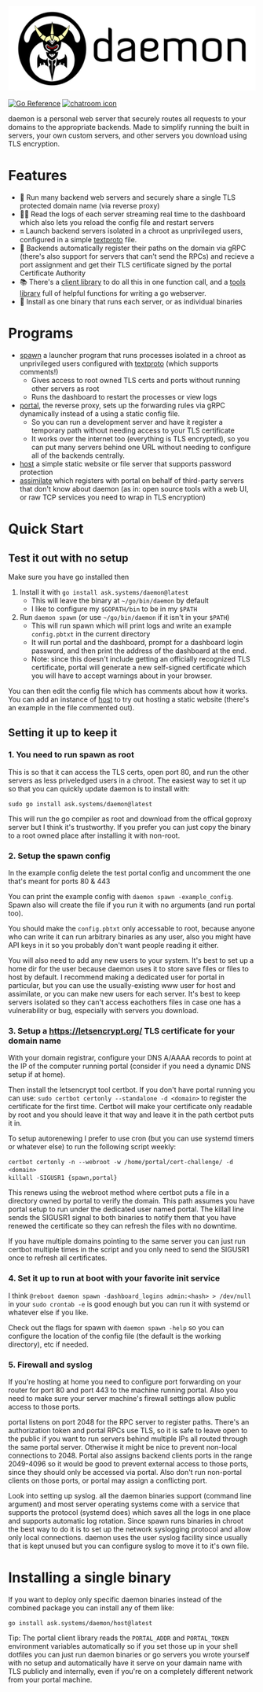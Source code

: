![daemon logo](images/text-logo.png)

[![Go Reference](https://pkg.go.dev/badge/ask.systems/daemon.svg)](https://pkg.go.dev/ask.systems/daemon)
[![chatroom icon](https://patrolavia.github.io/telegram-badge/chat.png)](https://t.me/daemonserver)

daemon is a personal web server that securely routes all requests to your
domains to the appropriate backends. Made to simplify running the built in
servers, your own custom servers, and other servers you download using TLS
encryption.

# Features

 - 🔀 Run many backend web servers and securely share a single TLS protected
   domain name (via reverse proxy)
 - 🧑‍💻 Read the logs of each server streaming real time to the dashboard
   which also lets you reload the config file and restart servers
 - 🔛 Launch backend servers isolated in a chroot as unprivileged users,
   configured in a simple
   [textproto](https://developers.google.com/protocol-buffers/docs/text-format-spec)
   file.
 - 🤖 Backends automatically register their paths on the domain via gRPC
   (there's also support for servers that can't send the RPCs) and recieve a
   port assignment and get their TLS certificate signed by the portal
   Certificate Authority
 - 📚 There's a
   [client library](https://pkg.go.dev/ask.systems/daemon/portal/gate) to do all
   this in one function call, and a
   [tools library](https://pkg.go.dev/ask.systems/daemon/tools) full of helpful
   functions for writing a go webserver.
 - 👾 Install as one binary that runs each server, or as individual binaries

# Programs

 - [spawn](https://pkg.go.dev/ask.systems/daemon/spawn) a launcher program that
   runs processes isolated in a chroot as unprivileged users configured with
   [textproto](https://developers.google.com/protocol-buffers/docs/text-format-spec)
   (which supports comments!)
   - Gives access to root owned TLS certs and ports without running other
     servers as root
   - Runs the dashboard to restart the processes or view logs
 - [portal](https://pkg.go.dev/ask.systems/daemon/portal), the reverse proxy,
   sets up the forwarding rules via gRPC dynamically instead of a using a static
   config file.
   - So you can run a development server and have it register a temporary
     path without needing access to your TLS certificate
   - It works over the internet too (everything is TLS encrypted), so you can
     put many servers behind one URL without needing to configure all of the
     backends centrally.
 - [host](https://pkg.go.dev/ask.systems/daemon/host) a simple
   static website or file server that supports password protection
 - [assimilate](https://pkg.go.dev/ask.systems/daemon/assimilate) which
   registers with portal on behalf of third-party servers that don't know about
   daemon (as in: open source tools with a web UI, or raw TCP services you need
   to wrap in TLS encryption)

# Quick Start

## Test it out with no setup

Make sure you have go installed then

1. Install it with `go install ask.systems/daemon@latest`
   - This will leave the binary at `~/go/bin/daemon` by default
   - I like to configure my `$GOPATH/bin` to be in my `$PATH`
2. Run `daemon spawn` (or use `~/go/bin/daemon` if it isn't in your `$PATH`)
   - This will run spawn which will print logs and write an example
     `config.pbtxt` in the current directory
   - It will run portal and the dashboard, prompt for a dashboard login
     password, and then print the address of the dashboard at the end.
   - Note: since this doesn't include getting an officially recognized TLS
     certificate, portal will generate a new self-signed certificate which
     you will have to accept warnings about in your browser.

You can then edit the config file which has comments about how it works. You can
add an instance of [host](https://pkg.go.dev/ask.systems/daemon/host) to try out
hosting a static website (there's an example in the file commented out).

## Setting it up to keep it

### 1. You need to run spawn as root

This is so that it can access the TLS certs, open port 80,
and run the other servers as less priveledged users in a chroot. The easiest way
to set it up so that you can quickly update daemon is to install with:

    sudo go install ask.systems/daemon@latest

This will run the go compiler as root and download from the offical goproxy
server but I think it's trustworthy. If you prefer you can just copy the binary
to a root owned place after installing it with non-root.

### 2. Setup the spawn config

In the example config delete the test portal config and uncomment the one that's
meant for ports 80 & 443

You can print the example config with `daemon spawn -example_config`. Spawn also
will create the file if you run it with no arguments (and run portal too).

You should make the `config.pbtxt` only accessable to root, because anyone who
can write it can run arbitrary binaries as any user, also you might have API
keys in it so you probably don't want people reading it either.

You will also need to add any new users to your system. It's best to set up a
home dir for the user because daemon uses it  to store save files or files to
host by default. I recommend making a dedicated user for portal in particular,
but you can use the usually-existing www user for host and assimilate, or you
can make new users for each server. It's best to keep servers isolated so they
can't access eachothers files in case one has a vulnerability or bug, especially
with servers you download.

### 3. Setup a https://letsencrypt.org/ TLS certificate for your domain name

With your domain registrar, configure your DNS A/AAAA records to point at the
IP of the computer running portal (consider if you need a dynamic DNS setup if
at home).

Then install the letsencrypt tool certbot. If you don't have portal running you
can use: `sudo certbot certonly --standalone -d <domain>` to register the
certificate for the first time. Certbot will make your certificate only readable
by root and you should leave it that way and leave it in the path certbot puts
it in.

To setup autorenewing I prefer to use cron (but you can use systemd timers or
whatever else) to run the following script weekly:

    certbot certonly -n --webroot -w /home/portal/cert-challenge/ -d <domain>
    killall -SIGUSR1 {spawn,portal}

This renews using the webroot method where certbot puts a file in a directory
owned by portal to verify the domain. This path assumes you have portal setup
to run under the dedicated user named portal. The killall line sends the SIGUSR1
signal to both binaries to notify them that you have renewed the certificate so
they can refresh the files with no downtime.

If you have multiple domains pointing to the same server you can just run
certbot multiple times in the script and you only need to send the SIGUSR1 once
to refresh all certificates.

### 4. Set it up to run at boot with your favorite init service

I think `@reboot daemon spawn -dashboard_logins admin:<hash> > /dev/null` in
your `sudo crontab -e` is good enough but you can run it with systemd or
whatever else if you like.

Check out the flags for spawn with `daemon spawn -help` so you can configure
the location of the config file (the default is the working directory), etc
if needed.

### 5. Firewall and syslog

If you're hosting at home you need to configure port forwarding on your router
for port 80 and port 443 to the machine running portal. Also you need to make
sure your server machine's firewall settings allow public access to those ports.

portal listens on port 2048 for the RPC server to register paths. There's an
authorization token and portal RPCs use TLS, so it is safe to leave open to
the public if you want to run servers behind multiple IPs all routed through
the same portal server. Otherwise it might be nice to prevent non-local
connections to 2048. Portal also assigns backend clients ports in the range
2049-4096 so it would be good to prevent external access to those ports,
since they should only be accessed via portal. Also don't run non-portal
clients on those ports, or portal may assign a conflicting port.

Look into setting up syslog. all the daemon binaries support (command line
argument) and most server operating systems come with a service that supports
the protocol (systemd does) which saves all the logs in one place and supports
automatic log rotation. Since spawn runs binaries in chroot the best way to do
it is to set up the network syslogging protocol and allow only local
connections. daemon uses the user syslog facility since usually that is kept
unused but you can configure syslog to move it to it's own file.

# Installing a single binary

If you want to deploy only specific daemon binaries instead of the combined
package you can install any of them like:

```
go install ask.systems/daemon/host@latest
```

Tip: The portal client library reads the `PORTAL_ADDR` and `PORTAL_TOKEN`
environment variables automatically so if you set those up in your shell
dotfiles you can just run daemon binaries or go servers you wrote yourself with
no setup and automatically have it serve on your damain name with TLS publicly
and internally, even if you're on a completely different network from your
portal machine.
